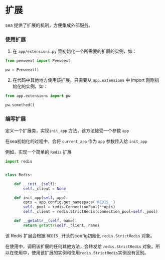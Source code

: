 # 扩展

sea 提供了扩展的机制，方便集成外部服务。

### 使用扩展

1. 在 `app/extensions.py` 里初始化一个所需要的扩展的实例，如：

```python
from peeweext import Peeweext

pw = Peeweext()
```

2. 在代码中其他地方使用该扩展，只需要从 `app.extensions` 中 import 刚刚初始化的实例，如：

```python
from app.extensions import pw

pw.somethed()
```

### 编写扩展

定义一个扩展类，实现`init_app` 方法，该方法接受一个参数 `app`

在sea初始化的过程中，会将 `current_app` 作为 `app` 参数传入给 `init_app`

例如，实现一个简单的 `Redis` 扩展

```python
import redis


class Redis:

    def __init__(self):
        self._client = None

    def init_app(self, app):
        opts = app.config.get_namespace('REDIS_')
        self._pool = redis.ConnectionPool(**opts)
        self._client = redis.StrictRedis(connection_pool=self._pool)

    def __getattr__(self, name):
        return getattr(self._client, name)

```

该 Redis 扩展会根据 `REDIS_` 开头的config初始化 `redis.StrictRedis` 对象。

在使用中，调用该扩展的任何其他方法，会转发给 `redis.StrictRedis` 对象。所以在使用中，使用该扩展的实例和使用`redis.StrictRedis`实例没有区别。
